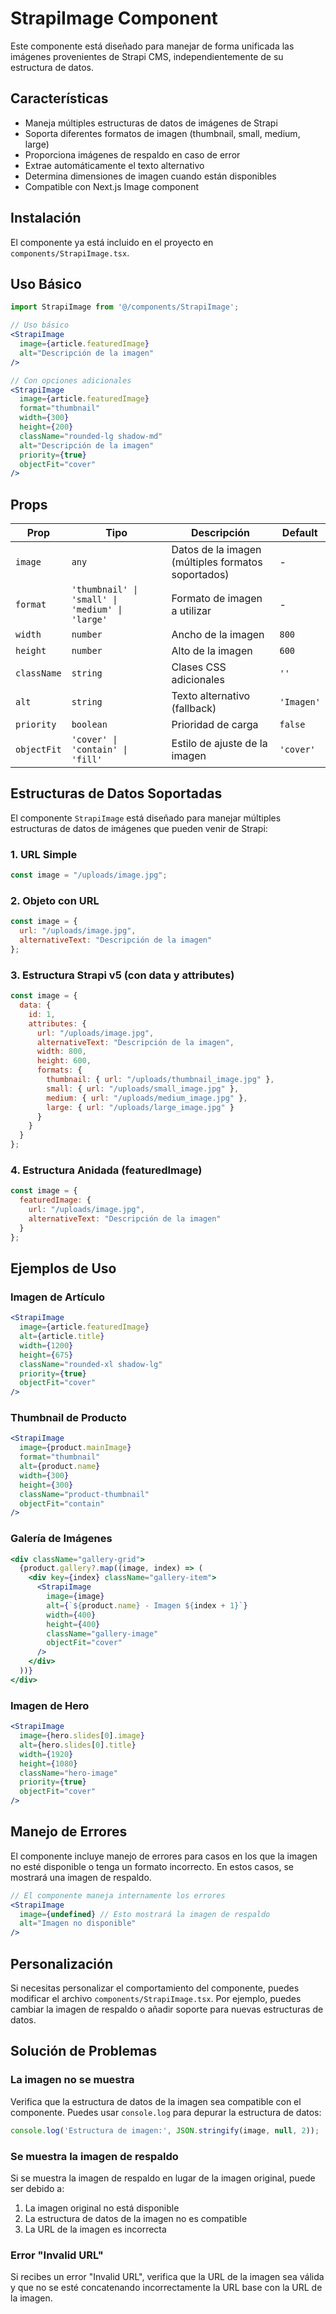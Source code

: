 # StrapiImage Component

Este componente está diseñado para manejar de forma unificada las imágenes provenientes de Strapi CMS, independientemente de su estructura de datos.

## Características

- Maneja múltiples estructuras de datos de imágenes de Strapi
- Soporta diferentes formatos de imagen (thumbnail, small, medium, large)
- Proporciona imágenes de respaldo en caso de error
- Extrae automáticamente el texto alternativo
- Determina dimensiones de imagen cuando están disponibles
- Compatible con Next.js Image component

## Instalación

El componente ya está incluido en el proyecto en `components/StrapiImage.tsx`.

## Uso Básico

```jsx
import StrapiImage from '@/components/StrapiImage';

// Uso básico
<StrapiImage
  image={article.featuredImage}
  alt="Descripción de la imagen"
/>

// Con opciones adicionales
<StrapiImage
  image={article.featuredImage}
  format="thumbnail"
  width={300}
  height={200}
  className="rounded-lg shadow-md"
  alt="Descripción de la imagen"
  priority={true}
  objectFit="cover"
/>
```

## Props

| Prop | Tipo | Descripción | Default |
|------|------|-------------|---------|
| `image` | `any` | Datos de la imagen (múltiples formatos soportados) | - |
| `format` | `'thumbnail' \| 'small' \| 'medium' \| 'large'` | Formato de imagen a utilizar | - |
| `width` | `number` | Ancho de la imagen | `800` |
| `height` | `number` | Alto de la imagen | `600` |
| `className` | `string` | Clases CSS adicionales | `''` |
| `alt` | `string` | Texto alternativo (fallback) | `'Imagen'` |
| `priority` | `boolean` | Prioridad de carga | `false` |
| `objectFit` | `'cover' \| 'contain' \| 'fill'` | Estilo de ajuste de la imagen | `'cover'` |

## Estructuras de Datos Soportadas

El componente `StrapiImage` está diseñado para manejar múltiples estructuras de datos de imágenes que pueden venir de Strapi:

### 1. URL Simple

```javascript
const image = "/uploads/image.jpg";
```

### 2. Objeto con URL

```javascript
const image = {
  url: "/uploads/image.jpg",
  alternativeText: "Descripción de la imagen"
};
```

### 3. Estructura Strapi v5 (con data y attributes)

```javascript
const image = {
  data: {
    id: 1,
    attributes: {
      url: "/uploads/image.jpg",
      alternativeText: "Descripción de la imagen",
      width: 800,
      height: 600,
      formats: {
        thumbnail: { url: "/uploads/thumbnail_image.jpg" },
        small: { url: "/uploads/small_image.jpg" },
        medium: { url: "/uploads/medium_image.jpg" },
        large: { url: "/uploads/large_image.jpg" }
      }
    }
  }
};
```

### 4. Estructura Anidada (featuredImage)

```javascript
const image = {
  featuredImage: {
    url: "/uploads/image.jpg",
    alternativeText: "Descripción de la imagen"
  }
};
```

## Ejemplos de Uso

### Imagen de Artículo

```jsx
<StrapiImage
  image={article.featuredImage}
  alt={article.title}
  width={1200}
  height={675}
  className="rounded-xl shadow-lg"
  priority={true}
  objectFit="cover"
/>
```

### Thumbnail de Producto

```jsx
<StrapiImage
  image={product.mainImage}
  format="thumbnail"
  alt={product.name}
  width={300}
  height={300}
  className="product-thumbnail"
  objectFit="contain"
/>
```

### Galería de Imágenes

```jsx
<div className="gallery-grid">
  {product.gallery?.map((image, index) => (
    <div key={index} className="gallery-item">
      <StrapiImage
        image={image}
        alt={`${product.name} - Imagen ${index + 1}`}
        width={400}
        height={400}
        className="gallery-image"
        objectFit="cover"
      />
    </div>
  ))}
</div>
```

### Imagen de Hero

```jsx
<StrapiImage
  image={hero.slides[0].image}
  alt={hero.slides[0].title}
  width={1920}
  height={1080}
  className="hero-image"
  priority={true}
  objectFit="cover"
/>
```

## Manejo de Errores

El componente incluye manejo de errores para casos en los que la imagen no esté disponible o tenga un formato incorrecto. En estos casos, se mostrará una imagen de respaldo.

```jsx
// El componente maneja internamente los errores
<StrapiImage
  image={undefined} // Esto mostrará la imagen de respaldo
  alt="Imagen no disponible"
/>
```

## Personalización

Si necesitas personalizar el comportamiento del componente, puedes modificar el archivo `components/StrapiImage.tsx`. Por ejemplo, puedes cambiar la imagen de respaldo o añadir soporte para nuevas estructuras de datos.

## Solución de Problemas

### La imagen no se muestra

Verifica que la estructura de datos de la imagen sea compatible con el componente. Puedes usar `console.log` para depurar la estructura de datos:

```jsx
console.log('Estructura de imagen:', JSON.stringify(image, null, 2));
```

### Se muestra la imagen de respaldo

Si se muestra la imagen de respaldo en lugar de la imagen original, puede ser debido a:

1. La imagen original no está disponible
2. La estructura de datos de la imagen no es compatible
3. La URL de la imagen es incorrecta

### Error "Invalid URL"

Si recibes un error "Invalid URL", verifica que la URL de la imagen sea válida y que no se esté concatenando incorrectamente la URL base con la URL de la imagen. 